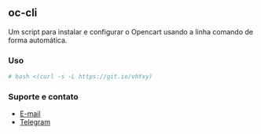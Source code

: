 ## oc-cli

Um script para instalar e configurar o Opencart usando a linha comando de forma automática.

### Uso

```bash
# bash <(curl -s -L https://git.io/vhYxy)
```

### Suporte e contato

- [E-mail](mailto:lucas@archlinux.com.br)
- [Telegram](https://t.me/sistematico)
